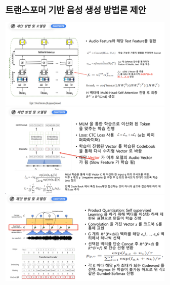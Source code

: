 # 트랜스포머 기반 음성 생성 방법론 제안
![image](https://github.com/skdytpq/Project/blob/main/pic/%E1%84%89%E1%85%B3%E1%84%8F%E1%85%B3%E1%84%85%E1%85%B5%E1%86%AB%E1%84%89%E1%85%A3%E1%86%BA%202023-04-09%20%E1%84%8B%E1%85%A9%E1%84%92%E1%85%AE%204.23.51.png)
![image](https://github.com/skdytpq/Project/blob/main/pic/%E1%84%89%E1%85%B3%E1%84%8F%E1%85%B3%E1%84%85%E1%85%B5%E1%86%AB%E1%84%89%E1%85%A3%E1%86%BA%202023-04-09%20%E1%84%8B%E1%85%A9%E1%84%92%E1%85%AE%204.24.10.png)
![image](https://github.com/skdytpq/Project/blob/main/pic/%E1%84%89%E1%85%B3%E1%84%8F%E1%85%B3%E1%84%85%E1%85%B5%E1%86%AB%E1%84%89%E1%85%A3%E1%86%BA%202023-04-09%20%E1%84%8B%E1%85%A9%E1%84%92%E1%85%AE%204.24.25.png)
